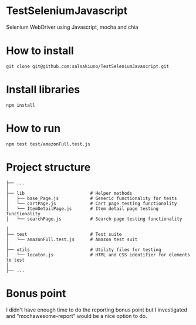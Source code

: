 # TestSeleniumJavascript
Selenium WebDriver using Javascript, mocha and chia

# How to install
`git clone git@github.com:salsakiuno/TestSeleniumJavascript.git`

# Install libraries
`npm install`

# How to run
`npm test test/amazonFull.test.js`

# Project structure

    ├── ...
    │
    ├── lib                         # Helper methods
    │   ├── base_Page.js            # Generic functionality for tests
    │   └── cartPage.js             # Cart page testing functionality
    │   └── ItemDetailPage.js       # Item detail page testing functionality
    │   └── searchPage.js           # Search page testing functionality

    │
    ├── test                        # Test suite
    │   └── amazonFull.test.js      # Amazon test suit
    │
    ├── utils                       # Utility files for testing
    │   └── locator.js              # HTML and CSS identifier for elements to test
    │
    ├── ...


# Bonus point
I didn't have enough time to do the reporting bonus point
but I investigated and "mochawesome-report" would be a nice option to do.
